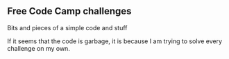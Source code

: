 ## Free Code Camp challenges

Bits and pieces of a simple code and stuff

If it seems that the code is garbage, it is because I am trying to solve every challenge on my own.
